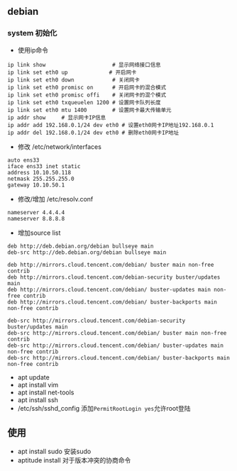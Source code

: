 ## debian 

###  system 初始化
* 使用ip命令
```
ip link show                     # 显示网络接口信息
ip link set eth0 up             # 开启网卡
ip link set eth0 down            # 关闭网卡
ip link set eth0 promisc on      # 开启网卡的混合模式
ip link set eth0 promisc offi    # 关闭网卡的混个模式
ip link set eth0 txqueuelen 1200 # 设置网卡队列长度
ip link set eth0 mtu 1400        # 设置网卡最大传输单元
ip addr show     # 显示网卡IP信息
ip addr add 192.168.0.1/24 dev eth0 # 设置eth0网卡IP地址192.168.0.1
ip addr del 192.168.0.1/24 dev eth0 # 删除eth0网卡IP地址
```
* 修改 /etc/network/interfaces
```
auto ens33
iface ens33 inet static
address 10.10.50.118
netmask 255.255.255.0
gateway 10.10.50.1
```
* 修改/增加 /etc/resolv.conf
```
nameserver 4.4.4.4
nameserver 8.8.8.8
```
*  增加source list
```
deb http://deb.debian.org/debian bullseye main
deb-src http://deb.debian.org/debian bullseye main

deb http://mirrors.cloud.tencent.com/debian/ buster main non-free contrib
deb http://mirrors.cloud.tencent.com/debian-security buster/updates main
deb http://mirrors.cloud.tencent.com/debian/ buster-updates main non-free contrib
deb http://mirrors.cloud.tencent.com/debian/ buster-backports main non-free contrib

deb-src http://mirrors.cloud.tencent.com/debian-security buster/updates main
deb-src http://mirrors.cloud.tencent.com/debian/ buster main non-free contrib
deb-src http://mirrors.cloud.tencent.com/debian/ buster-updates main non-free contrib
deb-src http://mirrors.cloud.tencent.com/debian/ buster-backports main non-free contrib
```
* apt update
* apt install vim
* apt install net-tools
* apt install ssh
* /etc/ssh/sshd_config 添加`PermitRootLogin yes`允许root登陆



## 使用
* apt install sudo 安装sudo
* aptitude install 对于版本冲突的协商命令